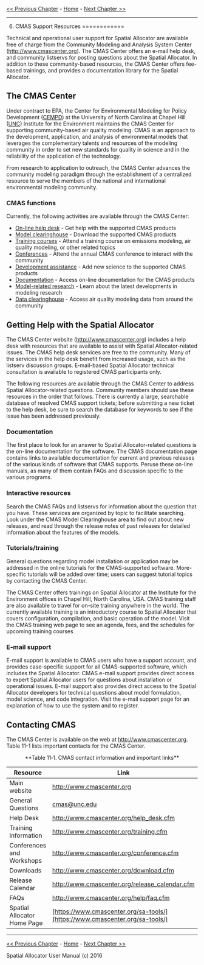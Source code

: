 [<< Previous Chapter](SA_ch05_surrogate.md) - [Home](README.md) - [Next Chapter >>](SA_ch07_libraries.md)

***
6. CMAS Support Resources
============

Technical and operational user support for Spatial Allocator are available free of charge from the Community Modeling and Analysis System Center ([<http://www.cmascenter.org>](http://www.cmascenter.org/)). The CMAS Center offers an e-mail help desk, and community listservs for posting questions about the Spatial Allocator. In addition to these community-based resources, the CMAS Center offers fee-based trainings, and provides a documentation library for the Spatial Allocator. 

The CMAS Center
---------------
Under contract to EPA, the Center for Environmental Modeling for Policy Development ([CEMPD](http://ie.unc.edu/research/environmental-modeling/)) at the University of North Carolina at Chapel Hill ([UNC](http://www.unc.edu/)) Institute for the Environment maintains the CMAS Center for supporting community-based air quality modeling. CMAS is an approach to the development, application, and analysis of environmental models that leverages the complementary talents and resources of the modeling community in order to set new standards for quality in science and in the reliability of the application of the technology.

From research to application to outreach, the CMAS Center advances the community modeling paradigm through the establishment of a centralized resource to serve the members of the national and international environmental modeling community.

### CMAS functions

Currently, the following activities are available through the CMAS Center:

-   [On-line help desk](https://www.cmascenter.org/help-desk.cfm) - Get help with the supported CMAS products
-   [Model clearinghouse](https://www.cmascenter.org/download.cfm) - Download the supported CMAS products
-   [Training courses](https://www.cmascenter.org/training.cfm) - Attend a training course on emissions modeling, air quality modeling, or other related topics
-   [Conferences](https://www.cmascenter.org/conference.cfm) - Attend the annual CMAS conference to interact with the community
-   [Development assistance](https://www.cmascenter.org/resources/for-developers.cfm) - Add new science to the supported CMAS products
-   [Documentation](https://www.cmascenter.org/help/documentation.cfm) - Access on-line documentation for the CMAS products
-   [Model-related research](https://www.cmascenter.org/r-and-d.cfm) - Learn about the latest developments in modeling research
-   [Data clearinghouse](https://www.cmascenter.org/download/data.cfm) - Access air quality modeling data from around the community

Getting Help with the Spatial Allocator 
----------------------

The CMAS Center website ([<http://www.cmascenter.org>](http://www.cmascenter.org/)) includes a help desk with resources that are available to assist with Spatial Allocator-related issues. The CMAS help desk services are free to the community. Many of the services in the help desk benefit from increased usage, such as the listserv discussion groups. E‑mail-based Spatial Allocator technical consultation is available to registered CMAS participants only.

The following resources are available through the CMAS Center to address Spatial Allocator-related questions. Community members should use these resources in the order that follows. There is currently a large, searchable database of resolved CMAS support tickets; before submitting a new ticket to the help desk, be sure to search the database for keywords to see if the issue has been addressed previously.

### Documentation

The first place to look for an answer to Spatial Allocator-related questions is the on-line documentation for the software. The CMAS documentation page contains links to available documentation for current and previous releases of the various kinds of software that CMAS supports. Peruse these on-line manuals, as many of them contain FAQs and discussion specific to the various programs.

### Interactive resources

Search the CMAS FAQs and listservs for information about the question that you have. These services are organized by topic to facilitate searching. Look under the CMAS Model Clearinghouse area to find out about new releases, and read through the release notes of past releases for detailed information about the features of the models.

### Tutorials/training

General questions regarding model installation or application may be addressed in the online tutorials for the CMAS-supported software. More-specific tutorials will be added over time; users can suggest tutorial topics by contacting the CMAS Center.

The CMAS Center offers trainings on Spatial Allocator at the Institute for the Environment offices in Chapel Hill, North Carolina, USA. CMAS training staff are also available to travel for on-site training anywhere in the world. The currently available training is an introductory course to Spatial Allocator that covers configuration, compilation, and basic operation of the model. Visit the CMAS training web page to see an agenda, fees, and the schedules for upcoming training courses

### E-mail support

E-mail support is available to CMAS users who have a support account, and provides case-specific support for all CMAS-supported software, which includes the Spatial Allocator. CMAS e-mail support provides direct access to expert Spatial Allocator users for questions about installation or operational issues. E-mail support also provides direct access to the Spatial Allocator developers for technical questions about model formulation, model science, and code integration. Visit the e-mail support page for an explanation of how to use the system and to register.

Contacting CMAS
---------------

The CMAS Center is available on the web at [<http://www.cmascenter.org>](http://www.cmascenter.org/). Table 11-1 lists important contacts for the CMAS Center.

<a id=Table11-1></a>

<center> **Table 11‑1. CMAS contact information and important links** </center>

|<center> **Resource** </center>|<center> **Link** </center>|
|---|---|
|Main website|[<http://www.cmascenter.org>](http://www.cmascenter.org/)|
|General Questions|<cmas@unc.edu>|
|Help Desk|[<http://www.cmascenter.org/help_desk.cfm>](http://www.cmascenter.org/help_desk.cfm)|
|Training Information|[<http://www.cmascenter.org/training.cfm>](http://www.cmascenter.org/training.cfm)|
|Conferences and Workshops|[<http://www.cmascenter.org/conference.cfm>](http://www.cmascenter.org/conference.cfm)|
|Downloads|[<http://www.cmascenter.org/download.cfm>](http://www.cmascenter.org/download.cfm)|
|Release Calendar|[<http://www.cmascenter.org/release_calendar.cfm>](http://www.cmascenter.org/release_calendar.cfm)|
|FAQs|[<http://www.cmascenter.org/help/faq.cfm>](http://www.cmascenter.org/help/faq.cfm)|
|Spatial Allocator Home Page|[https://www.cmascenter.org/sa-tools/](https://www.cmascenter.org/sa-tools/)|
***

[<< Previous Chapter](SA_ch05_surrogate.md) - [Home](README.md) - [Next Chapter >>](SA_ch07_libraries.md)<br>

Spatial Allocator User Manual (c) 2016<br>
